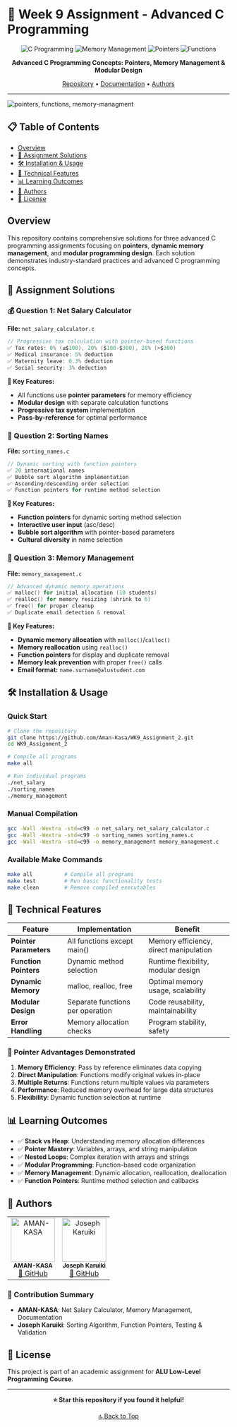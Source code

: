 # 🚀 Week 9 Assignment - Advanced C Programming

<div align="center">

![C Programming](https://img.shields.io/badge/C-00599C?style=for-the-badge&logo=c&logoColor=white)
![Memory Management](https://img.shields.io/badge/Memory-Management-red?style=for-the-badge)
![Pointers](https://img.shields.io/badge/Pointers-Advanced-blue?style=for-the-badge)
![Functions](https://img.shields.io/badge/Function-Pointers-green?style=for-the-badge)

**Advanced C Programming Concepts: Pointers, Memory Management & Modular Design**

[Repository](https://github.com/Aman-Kasa/WK9_Assignment_2.git) • [Documentation](#documentation) • [Authors](#authors)

</div>

---
![pointers, functions, memory-managment](https://imgs.search.brave.com/_PXkRVIzm_XVElJ7C-5VKNCoJclb9p17Lzr163WZYgE/rs:fit:860:0:0:0/g:ce/aHR0cHM6Ly9zY2Fs/ZXIuY29tL3RvcGlj/cy9pbWFnZXMvRGlh/Z3JhbS1mb3ItbWVt/b3J5LXN0cnVjdHVy/ZS1vZi1DLndlYnA)
## 📋 Table of Contents
- [Overview](#overview)
- [🎯 Assignment Solutions](#assignment-solutions)
- [🛠️ Installation & Usage](#installation--usage)
- [🔧 Technical Features](#technical-features)
- [📊 Learning Outcomes](#learning-outcomes)
- [👥 Authors](#authors)
- [📄 License](#license)

## Overview

This repository contains comprehensive solutions for three advanced C programming assignments focusing on **pointers**, **dynamic memory management**, and **modular programming design**. Each solution demonstrates industry-standard practices and advanced C programming concepts.

## 🎯 Assignment Solutions

### 💰 Question 1: Net Salary Calculator
**File:** `net_salary_calculator.c`

```c
// Progressive tax calculation with pointer-based functions
✅ Tax rates: 0% (≤$100), 20% ($100-$300), 28% (>$300)
✅ Medical insurance: 5% deduction
✅ Maternity leave: 0.3% deduction  
✅ Social security: 3% deduction
```

**🔑 Key Features:**
- All functions use **pointer parameters** for memory efficiency
- **Modular design** with separate calculation functions
- **Progressive tax system** implementation
- **Pass-by-reference** for optimal performance

### 📝 Question 2: Sorting Names
**File:** `sorting_names.c`

```c
// Dynamic sorting with function pointers
✅ 20 international names
✅ Bubble sort algorithm implementation
✅ Ascending/descending order selection
✅ Function pointers for runtime method selection
```

**🔑 Key Features:**
- **Function pointers** for dynamic sorting method selection
- **Interactive user input** (asc/desc)
- **Bubble sort algorithm** with pointer-based parameters
- **Cultural diversity** in name selection

### 🧠 Question 3: Memory Management
**File:** `memory_management.c`

```c
// Advanced dynamic memory operations
✅ malloc() for initial allocation (10 students)
✅ realloc() for memory resizing (shrink to 6)
✅ free() for proper cleanup
✅ Duplicate email detection & removal
```

**🔑 Key Features:**
- **Dynamic memory allocation** with `malloc()`/`calloc()`
- **Memory reallocation** using `realloc()`
- **Function pointers** for display and duplicate removal
- **Memory leak prevention** with proper `free()` calls
- **Email format:** `name.surname@alustudent.com`

## 🛠️ Installation & Usage

### Quick Start
```bash
# Clone the repository
git clone https://github.com/Aman-Kasa/WK9_Assignment_2.git
cd WK9_Assignment_2

# Compile all programs
make all

# Run individual programs
./net_salary
./sorting_names
./memory_management
```

### Manual Compilation
```bash
gcc -Wall -Wextra -std=c99 -o net_salary net_salary_calculator.c
gcc -Wall -Wextra -std=c99 -o sorting_names sorting_names.c
gcc -Wall -Wextra -std=c99 -o memory_management memory_management.c
```

### Available Make Commands
```bash
make all          # Compile all programs
make test         # Run basic functionality tests
make clean        # Remove compiled executables
```

## 🔧 Technical Features

| Feature | Implementation | Benefit |
|---------|----------------|----------|
| **Pointer Parameters** | All functions except main() | Memory efficiency, direct manipulation |
| **Function Pointers** | Dynamic method selection | Runtime flexibility, modular design |
| **Dynamic Memory** | malloc, realloc, free | Optimal memory usage, scalability |
| **Modular Design** | Separate functions per operation | Code reusability, maintainability |
| **Error Handling** | Memory allocation checks | Program stability, safety |

### 🎯 Pointer Advantages Demonstrated

1. **Memory Efficiency**: Pass by reference eliminates data copying
2. **Direct Manipulation**: Functions modify original values in-place
3. **Multiple Returns**: Functions return multiple values via parameters
4. **Performance**: Reduced memory overhead for large data structures
5. **Flexibility**: Dynamic function selection at runtime

## 📊 Learning Outcomes

- ✅ **Stack vs Heap**: Understanding memory allocation differences
- ✅ **Pointer Mastery**: Variables, arrays, and string manipulation
- ✅ **Nested Loops**: Complex iteration with arrays and strings
- ✅ **Modular Programming**: Function-based code organization
- ✅ **Memory Management**: Dynamic allocation, reallocation, deallocation
- ✅ **Function Pointers**: Runtime method selection and callbacks

## 👥 Authors

<table>
  <tr>
    <td align="center">
      <img src="https://github.com/Aman-Kasa.png" width="100px;" alt="AMAN-KASA"/><br />
      <sub><b>AMAN-KASA</b></sub><br />
      <a href="https://github.com/Aman-Kasa">🔗 GitHub</a>
    </td>
    <td align="center">
      <img src="https://github.com/kambaikariuki.png" width="100px;" alt="Joseph Karuiki"/><br />
      <sub><b>Joseph Karuiki</b></sub><br />
      <a href="https://github.com/kambaikariuki">🔗 GitHub</a>
    </td>
  </tr>
</table>

### 🤝 Contribution Summary
- **AMAN-KASA**: Net Salary Calculator, Memory Management, Documentation
- **Joseph Karuiki**: Sorting Algorithm, Function Pointers, Testing & Validation

## 📄 License

This project is part of an academic assignment for **ALU Low-Level Programming Course**.

---

<div align="center">

**⭐ Star this repository if you found it helpful!**

[🔝 Back to Top](#-week-9-assignment---advanced-c-programming)

</div>
